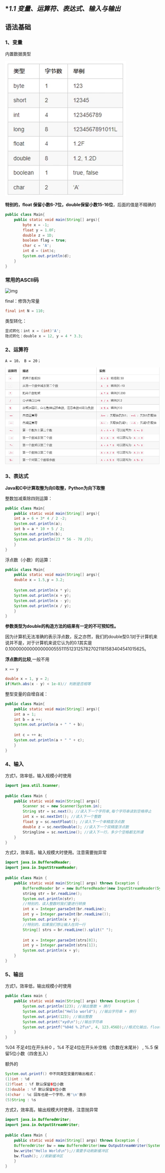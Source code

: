 ## **1.1 变量、运算符、表达式、输入与输出*

## **语法基础**

### 1、变量

内置数据类型

![image-20231027225940765](../Photos/image-20231027225940765.png)

**特别的，float 保留小数6-7位，double保留小数15-16位**，后面的值是不精确的

```java
public class Main{
    public static void main(String[] args){
        byte x = -1;
        float y = 1.0F;
        double z = 1D;
        boolean flag = true;
        char c = 'A';
        int d = (int)c;
        System.out.println(d);
    }
}
```

### 常用的ASCII码

![img](https://pic1.zhimg.com/80/v2-b040dc2bb679cea471ce66282e92c808_720w.webp)

final：修饰为常量

```java
final int N = 110;
```

类型转化：

```java
显式转化：int x = (int)'A';
隐式转化：double x = 12, y = 4 * 3.3;
```

### 2、运算符

```
A = 10， B = 20；
```

![image-20231027225956538](../Photos/image-20231027225956538.png)

### 3、表达式

**Java和C中计算取整为向0取整，Python为向下取整**

整数加减乘除四则运算：

```java
public class Main{
	public static void main(String[] args){
	int a = 6 + 3* 4 / 2 -2;
	System.out.println(a);
	int b = a * 10 + 5 / 2;
	System.out.println(b);
	System.out.println(23 * 56 - 78 /3);
	}
}

```

浮点数（小数）的运算：

```java
public class Main{
	public static void main(String[] args){
	double x = 1.5,y = 3.2;
	
	System.out.println(x * y);
	System.out.println(x + y);
	System.out.println(x - y);
	System.out.println(x / y);
	}
}
```

**参数类型为double的构造方法的结果有一定的不可预知性。**

因为计算机无法准确的表示浮点数，反之亦然，我们的double型0.1对于计算机来说并不是，对于计算机来说它认为的0.1其实是0.1000000000000000055511151231257827021181583404541015625。

**浮点数的比较**,一般不用

```java
x == y
```



```java
double x = 1, y = 2;
if(Math.abs(x - y) < 1e-8)// 判断是否相等
```

整型变量的自增自减：

```java
public class Main{
	public static void main(String[] args){
	int a = 1;
	int b = a ++;
	System.out.println(a + " " + b);
	
	int c = ++ a;
	System.out.println(a + " " + c);
	}
}
```



### 4、输入

方式1，效率低，输入规模小时使用

```java
import java.util.Scanner;

public class Main {
	public static void main(String[] args){
		Scanner sc = new Scanner(System.in);
		String str = sc.next(); //读入下一个字符串,每个字符串读到空格停止
		int x = sc.nextInt(); //读入下一个整数
		float y = sc.nextFloat(); //读入下一个单精度浮点数
		double z = sc.nextDouble(); //读入下一个双精度浮点数
		Stringline = sc.nextLine(); //读入下一行，多少个空格都无所谓
	}
}
```

方式2，效率高，输入规模大时使用。注意需要抛异常

```java
import java.io.BufferedReader;
import java.io.InputStreamReader;

public class Main {
	public static void main(String[] args) throws Exception {
		BufferedReader br = new BufferedReader(new InputStreamReader(System.in));
		string str = br.readLine();
		System.out.println(str);
		//特别的，读入整数时我们要进行转换
		int x = Integer.parseInt(br.readLine);
		int y = Integer.parseInt(br.readLine());
        System.out.println(x + y);
		//特别的，如果我们想让输入在同一行
		String[] strs = br.readLine().split(" ");
		
		int x = Integer.parseInt(strs[0]);
		int y = Integer.parseInt(strs[1]);
		System.out.println(x + y);
	}
}
```



### 5、输出

方式1，效率低，输出规模小时使用

```java
public class main {
	public static void main(String[] args) throws Exception {
		System.out.println(123); //输出整数 + 换行
		System.out.println("Hello world"); //输出字符串 + 换行
		System.out.print(123); //输出整数
		System.out.print("xyd\n");//输出字符串
		System.out.printf("%04d %.2f\n", 4, 123.456D);//格式化输出，float与double都用%f输出
	}
}
```

%04 不足4位在开头补0  ，%4 不足4位在开头补空格（负数在末尾补）  , %.5 保留5位小数（四舍五入）

额外的

```java
System.out.printf() 中不同类型变量的输出格式：
(1)int : %d
(2)float : %f 默认保留6位小数
(3)double : %f 默认保留6位小数
(4)char : %c 回车也是一个字符，用'\n'表示
(5)String : %s
```

方式2，效率高，输出规模大时使用，注意抛异常

```java
import java.io.BufferedWriter;
import java.io.OutputStreamWriter;

public class Main {
	public static void main(String[] args) throws Exception {
	BufferedWriter bw = new BufferedWriter(new OutpuStreamWriter(System.out));
	bw.write("Hello World\n");//需要手动刷新缓冲区
	bw.flush(); //刷新缓冲区
	}
}
```

